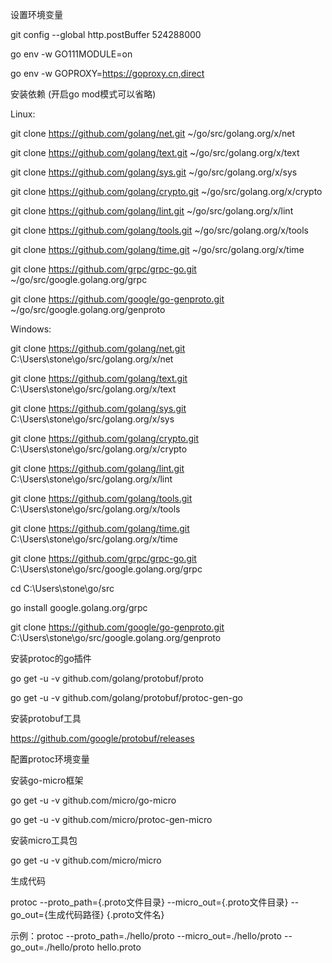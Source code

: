 设置环境变量

git config --global http.postBuffer  524288000

go env -w GO111MODULE=on

go env -w GOPROXY=https://goproxy.cn,direct



安装依赖 (开启go mod模式可以省略)

Linux:

git clone https://github.com/golang/net.git ~/go/src/golang.org/x/net

git clone https://github.com/golang/text.git ~/go/src/golang.org/x/text

git clone https://github.com/golang/sys.git ~/go/src/golang.org/x/sys

git clone https://github.com/golang/crypto.git ~/go/src/golang.org/x/crypto

git clone https://github.com/golang/lint.git ~/go/src/golang.org/x/lint

git clone https://github.com/golang/tools.git ~/go/src/golang.org/x/tools

git clone https://github.com/golang/time.git ~/go/src/golang.org/x/time

git clone https://github.com/grpc/grpc-go.git ~/go/src/google.golang.org/grpc

git clone https://github.com/google/go-genproto.git ~/go/src/google.golang.org/genproto



Windows:

git clone https://github.com/golang/net.git C:\Users\stone\go/src/golang.org/x/net

git clone https://github.com/golang/text.git C:\Users\stone\go/src/golang.org/x/text

git clone https://github.com/golang/sys.git C:\Users\stone\go/src/golang.org/x/sys

git clone https://github.com/golang/crypto.git C:\Users\stone\go/src/golang.org/x/crypto

git clone https://github.com/golang/lint.git C:\Users\stone\go/src/golang.org/x/lint

git clone https://github.com/golang/tools.git C:\Users\stone\go/src/golang.org/x/tools

git clone https://github.com/golang/time.git C:\Users\stone\go/src/golang.org/x/time

git clone https://github.com/grpc/grpc-go.git C:\Users\stone\go/src/google.golang.org/grpc

cd C:\Users\stone\go/src

go install google.golang.org/grpc

git clone https://github.com/google/go-genproto.git C:\Users\stone\go/src/google.golang.org/genproto



安装protoc的go插件

go get -u -v github.com/golang/protobuf/proto

go get -u -v github.com/golang/protobuf/protoc-gen-go



安装protobuf工具

https://github.com/google/protobuf/releases

配置protoc环境变量



安装go-micro框架

go get -u -v github.com/micro/go-micro

go get -u -v github.com/micro/protoc-gen-micro



安装micro工具包

go get -u -v github.com/micro/micro



生成代码

protoc --proto_path={.proto文件目录} --micro_out={.proto文件目录} --go_out={生成代码路径} {.proto文件名}

示例：protoc --proto_path=./hello/proto --micro_out=./hello/proto --go_out=./hello/proto hello.proto